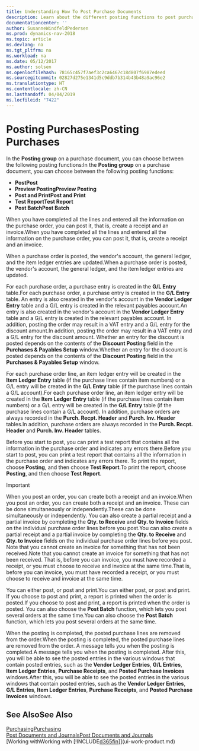 ```yaml
---
title: Understanding How To Post Purchase Documents
description: Learn about the different posting functions to post purchase documents.
documentationcenter: ''
author: SusanneWindfeldPedersen
ms.prod: dynamics-nav-2018
ms.topic: article
ms.devlang: na
ms.tgt_pltfrm: na
ms.workload: na
ms.date: 05/12/2017
ms.author: solsen
ms.openlocfilehash: 78165c457f7aef3c2ca6467c18d807f6987edeed
ms.sourcegitcommit: 02827d275e1341d5c9ddb7b314b43b48a9ac96e2
ms.translationtype: HT
ms.contentlocale: zh-CN
ms.lasthandoff: 04/04/2019
ms.locfileid: "7422"
---
```

# <a name="posting-purchases"></a><span data-ttu-id="cd27d-103">Posting Purchases</span><span class="sxs-lookup"><span data-stu-id="cd27d-103">Posting Purchases</span></span>
<span data-ttu-id="cd27d-104">In the **Posting group** on a purchase document, you can choose between the following posting functions:</span><span class="sxs-lookup"><span data-stu-id="cd27d-104">In the **Posting group** on a purchase document, you can choose between the following posting functions:</span></span>

* **<span data-ttu-id="cd27d-105">Post</span><span class="sxs-lookup"><span data-stu-id="cd27d-105">Post</span></span>**
* **<span data-ttu-id="cd27d-106">Preview Posting</span><span class="sxs-lookup"><span data-stu-id="cd27d-106">Preview Posting</span></span>**
* **<span data-ttu-id="cd27d-107">Post and Print</span><span class="sxs-lookup"><span data-stu-id="cd27d-107">Post and Print</span></span>**
* **<span data-ttu-id="cd27d-108">Test Report</span><span class="sxs-lookup"><span data-stu-id="cd27d-108">Test Report</span></span>**
* **<span data-ttu-id="cd27d-109">Post Batch</span><span class="sxs-lookup"><span data-stu-id="cd27d-109">Post Batch</span></span>**

<span data-ttu-id="cd27d-110">When you have completed all the lines and entered all the information on the purchase order, you can post it, that is, create a receipt and an invoice.</span><span class="sxs-lookup"><span data-stu-id="cd27d-110">When you have completed all the lines and entered all the information on the purchase order, you can post it, that is, create a receipt and an invoice.</span></span>

<span data-ttu-id="cd27d-111">When a purchase order is posted, the vendor's account, the general ledger, and the item ledger entries are updated.</span><span class="sxs-lookup"><span data-stu-id="cd27d-111">When a purchase order is posted, the vendor's account, the general ledger, and the item ledger entries are updated.</span></span>

<span data-ttu-id="cd27d-112">For each purchase order, a purchase entry is created in the **G/L Entry** table.</span><span class="sxs-lookup"><span data-stu-id="cd27d-112">For each purchase order, a purchase entry is created in the **G/L Entry** table.</span></span> <span data-ttu-id="cd27d-113">An entry is also created in the vendor's account in the **Vendor Ledger Entry** table and a G/L entry is created in the relevant payables account.</span><span class="sxs-lookup"><span data-stu-id="cd27d-113">An entry is also created in the vendor's account in the **Vendor Ledger Entry** table and a G/L entry is created in the relevant payables account.</span></span> <span data-ttu-id="cd27d-114">In addition, posting the order may result in a VAT entry and a G/L entry for the discount amount.</span><span class="sxs-lookup"><span data-stu-id="cd27d-114">In addition, posting the order may result in a VAT entry and a G/L entry for the discount amount.</span></span> <span data-ttu-id="cd27d-115">Whether an entry for the discount is posted depends on the contents of the **Discount Posting** field in the **Purchases & Payables Setup** window.</span><span class="sxs-lookup"><span data-stu-id="cd27d-115">Whether an entry for the discount is posted depends on the contents of the **Discount Posting** field in the **Purchases & Payables Setup** window.</span></span>

<span data-ttu-id="cd27d-116">For each purchase order line, an item ledger entry will be created in the **Item Ledger Entry** table (if the purchase lines contain item numbers) or a G/L entry will be created in the **G/L Entry** table (if the purchase lines contain a G/L account).</span><span class="sxs-lookup"><span data-stu-id="cd27d-116">For each purchase order line, an item ledger entry will be created in the **Item Ledger Entry** table (if the purchase lines contain item numbers) or a G/L entry will be created in the **G/L Entry** table (if the purchase lines contain a G/L account).</span></span> <span data-ttu-id="cd27d-117">In addition, purchase orders are always recorded in the **Purch. Recpt. Header** and **Purch. Inv. Header** tables.</span><span class="sxs-lookup"><span data-stu-id="cd27d-117">In addition, purchase orders are always recorded in the **Purch. Recpt. Header** and **Purch. Inv. Header** tables.</span></span>

<span data-ttu-id="cd27d-118">Before you start to post, you can print a test report that contains all the information in the purchase order and indicates any errors there.</span><span class="sxs-lookup"><span data-stu-id="cd27d-118">Before you start to post, you can print a test report that contains all the information in the purchase order and indicates any errors there.</span></span> <span data-ttu-id="cd27d-119">To print the report, choose **Posting**, and then choose **Test Report**.</span><span class="sxs-lookup"><span data-stu-id="cd27d-119">To print the report, choose **Posting**, and then choose **Test Report**.</span></span>

> [!IMPORTANT]  
>   <span data-ttu-id="cd27d-120">When you post an order, you can create both a receipt and an invoice.</span><span class="sxs-lookup"><span data-stu-id="cd27d-120">When you post an order, you can create both a receipt and an invoice.</span></span> <span data-ttu-id="cd27d-121">These can be done simultaneously or independently.</span><span class="sxs-lookup"><span data-stu-id="cd27d-121">These can be done simultaneously or independently.</span></span> <span data-ttu-id="cd27d-122">You can also create a partial receipt and a partial invoice by completing the **Qty. to Receive** and **Qty. to Invoice** fields on the individual purchase order lines before you post.</span><span class="sxs-lookup"><span data-stu-id="cd27d-122">You can also create a partial receipt and a partial invoice by completing the **Qty. to Receive** and **Qty. to Invoice** fields on the individual purchase order lines before you post.</span></span> <span data-ttu-id="cd27d-123">Note that you cannot create an invoice for something that has not been received.</span><span class="sxs-lookup"><span data-stu-id="cd27d-123">Note that you cannot create an invoice for something that has not been received.</span></span> <span data-ttu-id="cd27d-124">That is, before you can invoice, you must have recorded a receipt, or you must choose to receive and invoice at the same time.</span><span class="sxs-lookup"><span data-stu-id="cd27d-124">That is, before you can invoice, you must have recorded a receipt, or you must choose to receive and invoice at the same time.</span></span>

<span data-ttu-id="cd27d-125">You can either post, or post and print.</span><span class="sxs-lookup"><span data-stu-id="cd27d-125">You can either post, or post and print.</span></span> <span data-ttu-id="cd27d-126">If you choose to post and print, a report is printed when the order is posted.</span><span class="sxs-lookup"><span data-stu-id="cd27d-126">If you choose to post and print, a report is printed when the order is posted.</span></span> <span data-ttu-id="cd27d-127">You can also choose the **Post Batch** function, which lets you post several orders at the same time.</span><span class="sxs-lookup"><span data-stu-id="cd27d-127">You can also choose the **Post Batch** function, which lets you post several orders at the same time.</span></span>

<span data-ttu-id="cd27d-128">When the posting is completed, the posted purchase lines are removed from the order.</span><span class="sxs-lookup"><span data-stu-id="cd27d-128">When the posting is completed, the posted purchase lines are removed from the order.</span></span> <span data-ttu-id="cd27d-129">A message tells you when the posting is completed.</span><span class="sxs-lookup"><span data-stu-id="cd27d-129">A message tells you when the posting is completed.</span></span> <span data-ttu-id="cd27d-130">After this, you will be able to see the posted entries in the various windows that contain posted entries, such as the **Vendor Ledger Entries**, **G/L Entries**, **Item Ledger Entries**, **Purchase Receipts**, and **Posted Purchase Invoices** windows.</span><span class="sxs-lookup"><span data-stu-id="cd27d-130">After this, you will be able to see the posted entries in the various windows that contain posted entries, such as the **Vendor Ledger Entries**, **G/L Entries**, **Item Ledger Entries**, **Purchase Receipts**, and **Posted Purchase Invoices** windows.</span></span>

## <a name="see-also"></a><span data-ttu-id="cd27d-131">See Also</span><span class="sxs-lookup"><span data-stu-id="cd27d-131">See Also</span></span>
[<span data-ttu-id="cd27d-132">Purchasing</span><span class="sxs-lookup"><span data-stu-id="cd27d-132">Purchasing</span></span>](purchasing-manage-purchasing.md)  
[<span data-ttu-id="cd27d-133">Post Documents and Journals</span><span class="sxs-lookup"><span data-stu-id="cd27d-133">Post Documents and Journals</span></span>](ui-post-documents-journals.md)  
[<span data-ttu-id="cd27d-134">Working with</span><span class="sxs-lookup"><span data-stu-id="cd27d-134">Working with</span></span> [!INCLUDE[d365fin](includes/d365fin_md.md)]](ui-work-product.md)

